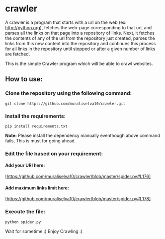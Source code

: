 # crawler
A crawler is a program that starts with a url on the web (ex: http://python.org), fetches the web-page corresponding to that url, and parses all the links on that page into a repository of links. Next, it fetches the contents of any of the url from the repository just created, parses the links from this new content into the repository and continues this process for all links in the repository until stopped or after a given number of links are fetched. 

This is the simple Crawler program which will be able to crawl websites.

## How to use:

### Clone the repository using the following command:

```
git clone https://github.com/muraliselva10/crawler.git
```

### Install the requirements:

```
pip install requirements.txt
```

**Note:** Please install the dependency manually eventhough above command fails, This is must for going ahead.

### Edit the file based on your requirement:

#### Add your URl here:

[https://github.com/muraliselva10/crawler/blob/master/spider.py#L176]

#### Add maximum links limit here:

[https://github.com/muraliselva10/crawler/blob/master/spider.py#L178]

### Execute the file:

```
python spider.py
```

Wait for sometime :) Enjoy Crawling :)
